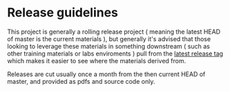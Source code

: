 # Release guidelines

This project is generally a rolling release project ( meaning the latest HEAD of master is the current materials ), but generally it's advised that those looking to leverage these materials in something downstream ( such as other training materials or labs enviroments ) pull from the [latest release tag](https://github.com/openmainframeproject/cobol-programming-course/releases) which makes it easier to see where the materials derived from.

Releases are cut usually once a month from the then current HEAD of master, and provided as pdfs and source code only.
